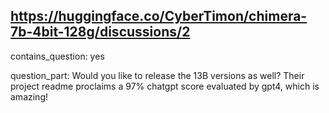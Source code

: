 ## https://huggingface.co/CyberTimon/chimera-7b-4bit-128g/discussions/2

contains_question: yes

question_part: Would you like to release the 13B versions as well? Their project readme proclaims a 97% chatgpt score evaluated by gpt4, which is amazing!
